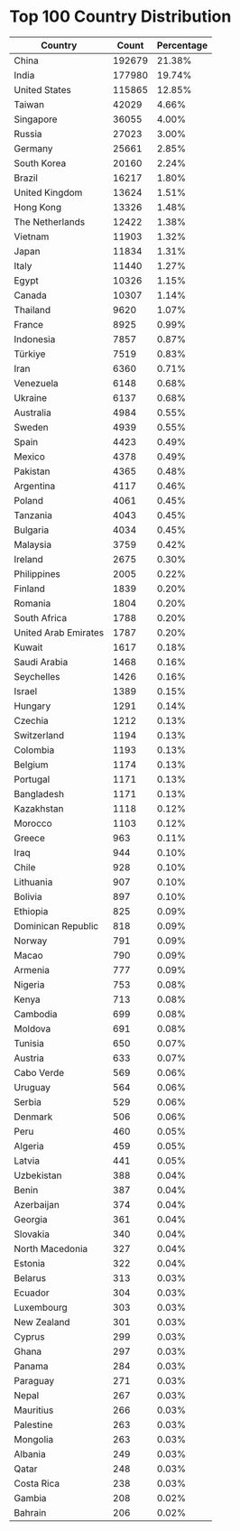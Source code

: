 # Top 100 Country Distribution
| Country | Count | Percentage |
|----|----|----|
| China | 192679 | 21.38% |
| India | 177980 | 19.74% |
| United States | 115865 | 12.85% |
| Taiwan | 42029 | 4.66% |
| Singapore | 36055 | 4.00% |
| Russia | 27023 | 3.00% |
| Germany | 25661 | 2.85% |
| South Korea | 20160 | 2.24% |
| Brazil | 16217 | 1.80% |
| United Kingdom | 13624 | 1.51% |
| Hong Kong | 13326 | 1.48% |
| The Netherlands | 12422 | 1.38% |
| Vietnam | 11903 | 1.32% |
| Japan | 11834 | 1.31% |
| Italy | 11440 | 1.27% |
| Egypt | 10326 | 1.15% |
| Canada | 10307 | 1.14% |
| Thailand | 9620 | 1.07% |
| France | 8925 | 0.99% |
| Indonesia | 7857 | 0.87% |
| Türkiye | 7519 | 0.83% |
| Iran | 6360 | 0.71% |
| Venezuela | 6148 | 0.68% |
| Ukraine | 6137 | 0.68% |
| Australia | 4984 | 0.55% |
| Sweden | 4939 | 0.55% |
| Spain | 4423 | 0.49% |
| Mexico | 4378 | 0.49% |
| Pakistan | 4365 | 0.48% |
| Argentina | 4117 | 0.46% |
| Poland | 4061 | 0.45% |
| Tanzania | 4043 | 0.45% |
| Bulgaria | 4034 | 0.45% |
| Malaysia | 3759 | 0.42% |
| Ireland | 2675 | 0.30% |
| Philippines | 2005 | 0.22% |
| Finland | 1839 | 0.20% |
| Romania | 1804 | 0.20% |
| South Africa | 1788 | 0.20% |
| United Arab Emirates | 1787 | 0.20% |
| Kuwait | 1617 | 0.18% |
| Saudi Arabia | 1468 | 0.16% |
| Seychelles | 1426 | 0.16% |
| Israel | 1389 | 0.15% |
| Hungary | 1291 | 0.14% |
| Czechia | 1212 | 0.13% |
| Switzerland | 1194 | 0.13% |
| Colombia | 1193 | 0.13% |
| Belgium | 1174 | 0.13% |
| Portugal | 1171 | 0.13% |
| Bangladesh | 1171 | 0.13% |
| Kazakhstan | 1118 | 0.12% |
| Morocco | 1103 | 0.12% |
| Greece | 963 | 0.11% |
| Iraq | 944 | 0.10% |
| Chile | 928 | 0.10% |
| Lithuania | 907 | 0.10% |
| Bolivia | 897 | 0.10% |
| Ethiopia | 825 | 0.09% |
| Dominican Republic | 818 | 0.09% |
| Norway | 791 | 0.09% |
| Macao | 790 | 0.09% |
| Armenia | 777 | 0.09% |
| Nigeria | 753 | 0.08% |
| Kenya | 713 | 0.08% |
| Cambodia | 699 | 0.08% |
| Moldova | 691 | 0.08% |
| Tunisia | 650 | 0.07% |
| Austria | 633 | 0.07% |
| Cabo Verde | 569 | 0.06% |
| Uruguay | 564 | 0.06% |
| Serbia | 529 | 0.06% |
| Denmark | 506 | 0.06% |
| Peru | 460 | 0.05% |
| Algeria | 459 | 0.05% |
| Latvia | 441 | 0.05% |
| Uzbekistan | 388 | 0.04% |
| Benin | 387 | 0.04% |
| Azerbaijan | 374 | 0.04% |
| Georgia | 361 | 0.04% |
| Slovakia | 340 | 0.04% |
| North Macedonia | 327 | 0.04% |
| Estonia | 322 | 0.04% |
| Belarus | 313 | 0.03% |
| Ecuador | 304 | 0.03% |
| Luxembourg | 303 | 0.03% |
| New Zealand | 301 | 0.03% |
| Cyprus | 299 | 0.03% |
| Ghana | 297 | 0.03% |
| Panama | 284 | 0.03% |
| Paraguay | 271 | 0.03% |
| Nepal | 267 | 0.03% |
| Mauritius | 266 | 0.03% |
| Palestine | 263 | 0.03% |
| Mongolia | 263 | 0.03% |
| Albania | 249 | 0.03% |
| Qatar | 248 | 0.03% |
| Costa Rica | 238 | 0.03% |
| Gambia | 208 | 0.02% |
| Bahrain | 206 | 0.02% |

